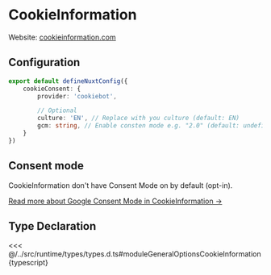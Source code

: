 # CookieInformation

Website: [cookieinformation.com](https://cookieinformation.com)


## Configuration

```typescript
export default defineNuxtConfig({
    cookieConsent: {
        provider: 'cookiebot',

        // Optional
        culture: 'EN', // Replace with you culture (default: EN)
        gcm: string, // Enable consten mode e.g. "2.0" (default: undefined)
    }
})
```

## Consent mode
CookieInformation don't have Consent Mode on by default (opt-in).

[Read more about Google Consent Mode in CookieInformation &rarr;](https://support.cookieinformation.com/en/articles/8886647-consent-mode-v2-implementation)

## Type Declaration
<<< @/../src/runtime/types/types.d.ts#moduleGeneralOptionsCookieInformation{typescript}
